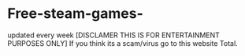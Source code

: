 # Free-steam-games-
updated every week [DISCLAMER THIS IS FOR ENTERTAINMENT PURPOSES ONLY] If you think its a scam/virus go to this website Total.
